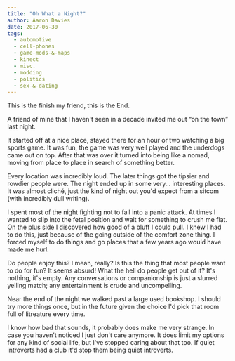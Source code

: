 ```yaml
---
title: "Oh What a Night?"
author: Aaron Davies
date: 2017-06-30
tags:
  - automotive
  - cell-phones
  - game-mods-&-maps
  - kinect
  - misc.
  - modding
  - politics
  - sex-&-dating
---
```


This is the finish my friend, this is the End.

A friend of mine that I haven't seen in a decade invited me out “on the town” last night.

It started off at a nice place, stayed there for an hour or two watching a big sports game. It was fun, the game was very well played and the underdogs came out on top. After that was over it turned into being like a nomad, moving from place to place in search of something better.

Every location was incredibly loud. The later things got the tipsier and rowdier people were. The night ended up in some very… interesting places. It was almost cliché, just the kind of night out you'd expect from a sitcom (with incredibly dull writing).

I spent most of the night fighting not to fall into a panic attack. At times I wanted to slip into the fetal position and wait for something to crush me flat. On the plus side I discovered how good of a bluff I could pull. I knew I had to do this, just because of the going outside of the comfort zone thing. I forced myself to do things and go places that a few years ago would have made me hurl.

Do people enjoy this? I mean, really? Is this the thing that most people want to do for fun? It seems absurd! What the hell do people get out of it? It's nothing, it's empty. Any conversations or companionship is just a slurred yelling match; any entertainment is crude and uncompelling.

Near the end of the night we walked past a large used bookshop. I should try more things once, but in the future given the choice I'd pick that room full of litreature every time.

I know how bad that sounds, it probably does make me very strange. In case you haven't noticed I just don't care anymore. It does limit my options for any kind of social life, but I've stopped caring about that too. If quiet introverts had a club it'd stop them being quiet introverts.
